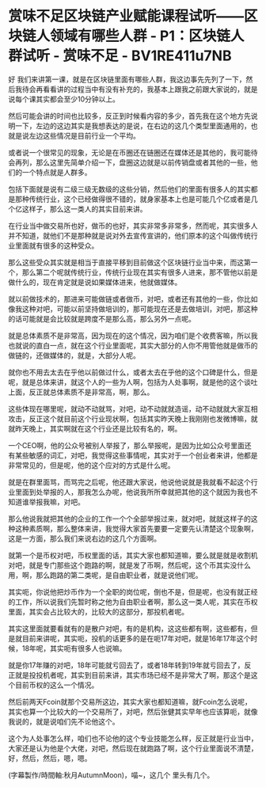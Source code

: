 # 赏味不足区块链产业赋能课程试听——区块链人领域有哪些人群 - P1：区块链人群试听 - 赏味不足 - BV1RE411u7NB

好 我们来讲第一课，就是在区块链里面有哪些人群，我这边事先先列了一下，然后我待会再看看讲的过程当中有没有补充的，我基本上跟我之前跟大家说的，就是说每个课其实都会至少10分钟以上。

然后可能会讲的时间也比较多，反正到时候看内容的多少，首先我在这个地方先说明一下，左边的这边其实是我想表达的是说，在右边的这几个类型里面通用的，也就是说左边这些情况是目前行业一个平均。

或者说一个很常见的现象，无论是在币圈还在链圈还在媒体还是其他的，我可能待会再列，那么这里先简单介绍一下，盘圈这边就是以前传销盘或者其他的一些，他们的一个特点就是人群多。

包括下面就是说有二级三级无数级的这些分销，然后他们的里面有很多人的其实都是那种传统行业，这个已经做得很不错的，就身家基本上也是可能几个亿或者是几个亿这样子，那么这一类人的其实目前来讲。

在行业当中做交易所也好，做币的也好，其实非常多非常多，然而呢，其实很多人并不知道，就他们不是那种就是说对外去宣传宣讲的，他们原本的这个叫做传统行业里面就有很多的这种受众。

那么这些受众其实就是相当于直接平移到目前做这个区块链行业当中来，而这第一个，那么第二个呢就传统行业，传统行业现在其实有很多人进来，那不管他以前是做什么的，现在肯定就是说如果媒体进来，他就做媒体。

就以前做技术的，那进来可能做链或者做币，对吧，或者还有其他的一些，你比如像我这种对吧，可能以前坚持做培训的，那可能现在还是去做培训，对吧，那这种的话可能就是会比较就是跨度不是那么高，那么另外一点呢。

就是总体素质不是非常高，因为现在的这个情况，因为咱们是个收费客嘛，所以我也就说的直白一点，就在这个行业里面呢，其实大部分的人你不用管他就是做币的做链的，还做媒体的，就是，大部分人呢。

就你也不用去太去在乎他以前做过什么，或者太去在乎他的这个口碑是什么，但是呢，就是总体来讲，就这个人的一些为人啊，包括为人处事啊，就是他的这个谈吐上面，反正就总体素质不是非常高，啊，那么。

这些体现在哪里呢，就动不动就骂，对吧，动不动就就造谣，动不动就就大家互相攻击，反正这个就目前这个行业现状啊，包括其实昨天晚上我刚刚也发微博嘛，就就昨天晚上，其实啊就在这个行业还是比较有名的，啊。

一个CEO啊，他的公众号被别人举报了，那么举报呢，是因为比如公众号里面还有某些敏感的词汇，对吧，我觉得这些事情呢，其实对于一个创业者来讲，他都是非常常见的，但是呢，他的这个应对的方式是什么呢。

就是在群里面骂，而骂完之后呢，他还跟大家说，他说他说就是我就看不起这个行业里面到处举报的人，那我怎么办呢，他说我所所幸就把其他的这个就因为我也不知道谁举报我嘛，对吧。

那么他说我就把其他的企业的工作一个个全部举报过来，就对吧，就就这样子的这种这种素质啊，那么整体来讲，我觉得大家首先要要一定要先认清楚这个现象啊，这是一方面，那么我们来说右边的这几个方面啊。

就第一个是币权对吧，币权里面的话，其实大家也都知道嘛，要么就是就是收割机对吧，就是专门那些这个跑路的啊，就是发了币啊，然后呢，这个币其实没什么用，啊，那么跑路的第二类呢，是自由职业者，就是说他们呢。

其实呃，你说他把炒币作为一个全职的岗位呢，倒也不是，但是呢，也没有就正经的工作，所以说我们先暂时称之他为自由职业者啊，那么这一类人呢，其实在币权里面，其实会占比较大的，比较大的这部分，那投机者呢。

其实这里面就要看就有的是散户对吧，有的是机构，这这些都有啊，这些都有，但是就目前来讲呢，其实呃，投机的话更多的是在呃17年对吧，就是16年17年这个时候，18年呢，其实呃有很多人也说嘛。

就是你17年赚的对吧，18年可能就亏回去了，或者18年转到19年就亏回去了，反正就是投投机者呢，其实到目前来讲，其实市场已经不是非常大了啊，那这个是这个目前币权的这么一个情况。

然后前两天Fcoin就那个交易所这边，其实大家也都知道嘛，就Fcoin怎么说呢，其实也算一个比较大的一个交易所了，对吧，然后张健其实早年也应该算呃，就像我说的，就是说咱们先不论他这个。

这个为人处事怎么样，咱们也不论他的这个专业技能怎么样，反正就是行业当中，大家还是认为他是个大佬，对吧，然后现在就跑路了啊，这个行业里面说不清楚，好，然后，然后，嗯，嗯。

(字幕製作/時間軸:秋月AutumnMoon)，喵~，这几个 里头有几个。